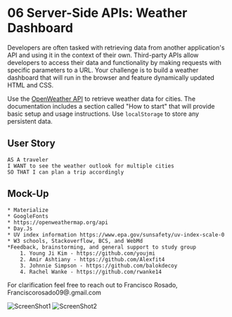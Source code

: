 # 06 Server-Side APIs: Weather Dashboard

Developers are often tasked with retrieving data from another application's API and using it in the context of their own. Third-party APIs allow developers to access their data and functionality by making requests with specific parameters to a URL. Your challenge is to build a weather dashboard that will run in the browser and feature dynamically updated HTML and CSS.

Use the [OpenWeather API](https://openweathermap.org/api) to retrieve weather data for cities. The documentation includes a section called "How to start" that will provide basic setup and usage instructions. Use `localStorage` to store any persistent data.

## User Story

```
AS A traveler
I WANT to see the weather outlook for multiple cities
SO THAT I can plan a trip accordingly
```



## Mock-Up

    * Materialize 
    * GoogleFonts
    * https://openweathermap.org/api
    * Day.Js 
    * UV index information https://www.epa.gov/sunsafety/uv-index-scale-0
    * W3 schools, Stackoverflow, BCS, and WebMd 
    *Feedback, brainstorming, and general support to study group
        1. Young Ji Kim - https://github.com/youjmi
        2. Amir Ashtiany - https://github.com/Alexfit4
        3. Johnnie Simpson - https://github.com/balokdecoy
        4. Rachel Wanke - https://github.com/rwanke14

 For clarification feel free to reach out to Francisco Rosado, Franciscorosado09@.gmail.com
 



![ScreenShot1](https://user-images.githubusercontent.com/71673760/103327755-e4ed4d80-4a23-11eb-9db6-5f8aa94a7896.png)
![ScreenShot2](https://user-images.githubusercontent.com/71673760/103327557-0568d800-4a23-11eb-8a46-e695eabbaa22.png)


